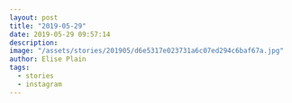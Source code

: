 ```yaml
---
layout: post
title: "2019-05-29"
date: 2019-05-29 09:57:14
description: 
image: "/assets/stories/201905/d6e5317e023731a6c07ed294c6baf67a.jpg"
author: Elise Plain
tags: 
  - stories
  - instagram
---
```



<p></p>
